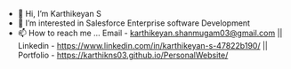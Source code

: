 - 👋 Hi, I’m Karthikeyan S
- 👀 I’m interested in Salesforce Enterprise software Development
- 📫 How to reach me ... Email - karthikeyan.shanmugam03@gmail.com || Linkedin - https://www.linkedin.com/in/karthikeyan-s-47822b190/ || Portfolio - https://karthikns03.github.io/PersonalWebsite/

<!---
karthikns03/karthikns03 is a ✨ special ✨ repository because its `README.md` (this file) appears on your GitHub profile.
You can click the Preview link to take a look at your changes.
--->
